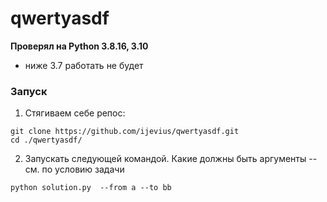 # qwertyasdf

**Проверял на Python 3.8.16, 3.10**
- ниже 3.7 работать не будет

### Запуск

1) Стягиваем себе репос:
```
git clone https://github.com/ijevius/qwertyasdf.git
cd ./qwertyasdf/
```

2) Запускать следующей командой. Какие должны быть аргументы -- см. по условию задачи

```
python solution.py  --from a --to bb
```
